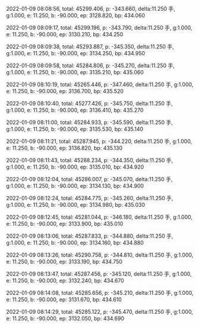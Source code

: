 2022-01-09 08:08:56, total: 45299.406, p: -343.660, delta:11.250 手, g:1.000, e: 11.250, b: -90.000, ep: 3128.820, bp: 434.060

2022-01-09 08:09:17, total: 45299.196, p: -343.790, delta:11.250 手, g:1.000, e: 11.250, b: -90.000, ep: 3130.210, bp: 434.250

2022-01-09 08:09:38, total: 45293.887, p: -345.350, delta:11.250 手, g:1.000, e: 11.250, b: -90.000, ep: 3134.250, bp: 434.950

2022-01-09 08:09:58, total: 45284.806, p: -345.270, delta:11.250 手, g:1.000, e: 11.250, b: -90.000, ep: 3135.210, bp: 435.060

2022-01-09 08:10:19, total: 45265.446, p: -347.460, delta:11.250 手, g:1.000, e: 11.250, b: -90.000, ep: 3136.700, bp: 435.520

2022-01-09 08:10:40, total: 45277.426, p: -345.750, delta:11.250 手, g:1.000, e: 11.250, b: -90.000, ep: 3136.410, bp: 435.270

2022-01-09 08:11:00, total: 45284.933, p: -345.590, delta:11.250 手, g:1.000, e: 11.250, b: -90.000, ep: 3135.530, bp: 435.140

2022-01-09 08:11:21, total: 45287.945, p: -344.220, delta:11.250 手, g:1.000, e: 11.250, b: -90.000, ep: 3136.820, bp: 435.130

2022-01-09 08:11:43, total: 45288.234, p: -344.350, delta:11.250 手, g:1.000, e: 11.250, b: -90.000, ep: 3135.010, bp: 434.920

2022-01-09 08:12:04, total: 45286.007, p: -345.070, delta:11.250 手, g:1.000, e: 11.250, b: -90.000, ep: 3134.130, bp: 434.900

2022-01-09 08:12:24, total: 45284.775, p: -345.260, delta:11.250 手, g:1.000, e: 11.250, b: -90.000, ep: 3134.980, bp: 435.030

2022-01-09 08:12:45, total: 45281.044, p: -346.180, delta:11.250 手, g:1.000, e: 11.250, b: -90.000, ep: 3133.900, bp: 435.010

2022-01-09 08:13:06, total: 45287.833, p: -344.880, delta:11.250 手, g:1.000, e: 11.250, b: -90.000, ep: 3134.160, bp: 434.880

2022-01-09 08:13:26, total: 45290.758, p: -344.810, delta:11.250 手, g:1.000, e: 11.250, b: -90.000, ep: 3133.190, bp: 434.750

2022-01-09 08:13:47, total: 45287.456, p: -345.120, delta:11.250 手, g:1.000, e: 11.250, b: -90.000, ep: 3132.240, bp: 434.670

2022-01-09 08:14:08, total: 45285.656, p: -345.210, delta:11.250 手, g:1.000, e: 11.250, b: -90.000, ep: 3131.670, bp: 434.610

2022-01-09 08:14:29, total: 45285.122, p: -345.470, delta:11.250 手, g:1.000, e: 11.250, b: -90.000, ep: 3132.050, bp: 434.690